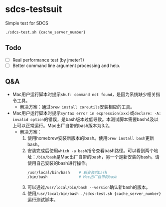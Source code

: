 <!--
 * @Author: ringfall linfp21@126.com
 * @LastEditTime: 2023-10-06 13:01:57
 * @Description: 
 * 
 * Copyright (c) 2023 by Peng-LinFeng, All Rights Reserved. 
-->
# sdcs-testsuit
Simple test for SDCS

```sh
./sdcs-test.sh {cache_server_number}
```

## Todo
- [ ] Real performance test (by jmeter?)
- [ ] Better command line argument processing and help.

## Q&A
- Mac用户运行脚本时提示`shuf: command not found`，是因为系统缺少相关指令工具。
  - 解决方案：通过`brew install coreutils`安装相应的工具。
- Mac用户运行脚本时提示`syntax error in expression(xxx)`或`declare: -A: invalid option`的错误，是bash版本过低导致。本测试脚本需要bash4及以上可以正常运行。Mac出厂自带的bash版本为3.2。
  - 解决方案：
    1. 使用homebrew安装新版本的bash。使用`brew install bash`更新bash。
    2. 安装完成后使用`which -a bash`指令查看bash路径。可以看到两个地址：`/bin/bash`是Mac出厂自带的bash，另一个是新安装的bash。请使用自己安装的bash进行操作。
       ```sh
       /usr/local/bin/bash    # 新安装的bash
       /bin/bash              # Mac出厂自带的bash
       ```
    3. 可以通过`/usr/local/bin/bash --version`确认新bash的版本。
    4. 使用`/usr/local/bin/bash ./sdcs-test.sh {cache_server_number}`运行测试脚本。


